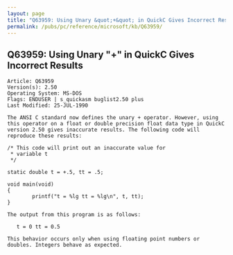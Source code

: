 ```yaml
---
layout: page
title: "Q63959: Using Unary &quot;+&quot; in QuickC Gives Incorrect Results"
permalink: /pubs/pc/reference/microsoft/kb/Q63959/
---
```


## Q63959: Using Unary &quot;+&quot; in QuickC Gives Incorrect Results

	Article: Q63959
	Version(s): 2.50
	Operating System: MS-DOS
	Flags: ENDUSER | s_quickasm buglist2.50 plus
	Last Modified: 25-JUL-1990
	
	The ANSI C standard now defines the unary + operator. However, using
	this operator on a float or double precision float data type in QuickC
	version 2.50 gives inaccurate results. The following code will
	reproduce these results:
	
	/* This code will print out an inaccurate value for
	 * variable t
	 */
	
	static double t = +.5, tt = .5;
	
	void main(void)
	{
	        printf("t = %lg tt = %lg\n", t, tt);
	}
	
	The output from this program is as follows:
	
	   t = 0 tt = 0.5
	
	This behavior occurs only when using floating point numbers or
	doubles. Integers behave as expected.
